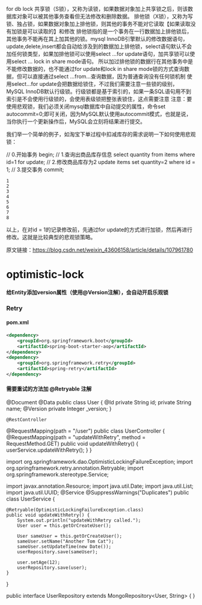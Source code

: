 for db lock
共享锁（S锁），又称为读锁，如果数据对象加上共享锁之后，则该数据库对象可以被其他事务查看但无法修改和删除数据。
排他锁（X锁），又称为写锁、独占锁，如果数据对象加上排他锁，则其他的事务不能对它读取【如果读取没有加锁是可以读取的】和修改
排他锁指的是一个事务在一行数据加上排他锁后，其他事务不能再在其上加其他的锁。mysql InnoDB引擎默认的修改数据语句，update,delete,insert都会自动给涉及到的数据加上排他锁，select语句默认不会加任何锁类型，如果加排他锁可以使用select …for update语句，加共享锁可以使用select … lock in share mode语句。 所以加过排他锁的数据行在其他事务中是不能修改数据的，也不能通过for update和lock in share mode锁的方式查询数据，但可以直接通过select …from…查询数据，因为普通查询没有任何锁机制
使用select…for update会把数据给锁住，不过我们需要注意一些锁的级别，MySQL InnoDB默认行级锁。行级锁都是基于索引的，如果一条SQL语句用不到索引是不会使用行级锁的，会使用表级锁把整张表锁住，这点需要注意
注意：要使用悲观锁，我们必须关闭mysql数据库中自动提交的属性，命令set autocommit=0;即可关闭，因为MySQL默认使用autocommit模式，也就是说，当你执行一个更新操作后，MySQL会立刻将结果进行提交。

我们举一个简单的例子，如淘宝下单过程中扣减库存的需求说明一下如何使用悲观锁：

// 0.开始事务
begin; 
// 1.查询出商品库存信息
select quantity from items where id=1 for update;
// 2.修改商品库存为2
update items set quantity=2 where id = 1;
// 3.提交事务
commit;

    1
    2
    3
    4
    5
    6
    7
    8

以上，在对id = 1的记录修改前，先通过for update的方式进行加锁，然后再进行修改。这就是比较典型的悲观锁策略。

                        
原文链接：https://blog.csdn.net/weixin_43606158/article/details/107961780

# optimistic-lock
#### 给Entity添加version属性（使用@Version注解），会自动开启乐观锁
### Retry

#### pom.xml

```xml
<dependency>
    <groupId>org.springframework.boot</groupId>
    <artifactId>spring-boot-starter-aop</artifactId>
</dependency>
<dependency>
    <groupId>org.springframework.retry</groupId>
    <artifactId>spring-retry</artifactId>
</dependency>
```
#### 需要重试的方法加 @Retryable 注解

@Document
@Data
public class User {
    @Id
    private String id;
      private String name;
       @Version
    private Integer _version;
    }
    
    @RestController
@RequestMapping(path = "/user")
public class UserController {
    @RequestMapping(path = "updateWithRetry", method = RequestMethod.GET)
    public void updateWithRetry() {
        userService.updateWithRetry();
    }
}



import org.springframework.dao.OptimisticLockingFailureException;
import org.springframework.retry.annotation.Retryable;
import org.springframework.stereotype.Service;

import javax.annotation.Resource;
import java.util.Date;
import java.util.List;
import java.util.UUID;
@Service
@SuppressWarnings("Duplicates")
public class UserService {


    @Retryable(OptimisticLockingFailureException.class)
    public void updateWithRetry() {
        System.out.println("updateWithRetry called.");
        User user = this.getOrCreateUser();

        User sameUser = this.getOrCreateUser();
        sameUser.setName("Another Tom Cat");
        sameUser.setUpdateTime(new Date());
        userRepository.save(sameUser);

        user.setAge(12);
        userRepository.save(user);
    }
}


public interface UserRepository extends MongoRepository<User, String> {
}

